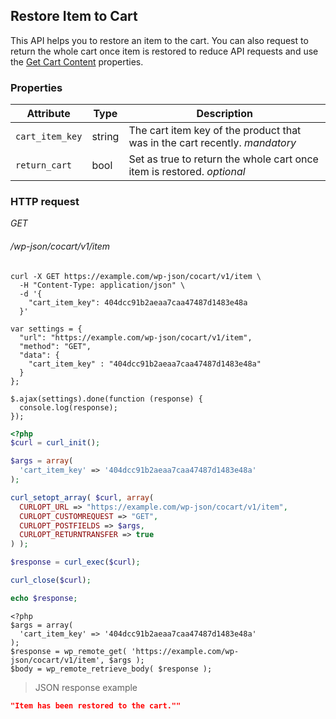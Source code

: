 ## Restore Item to Cart ##

This API helps you to restore an item to the cart. You can also request to return the whole cart once item is restored to reduce API requests and use the [Get Cart Content](#get-cart-contents) properties. 

### Properties ###

| Attribute       | Type   | Description                                   |
| --------------- | ------ | --------------------------------------------- |
| `cart_item_key` | string | The cart item key of the product that was in the cart recently. <i class="label label-info">mandatory</i> |
| `return_cart`   | bool   | Set as true to return the whole cart once item is restored. <i class="label label-info">optional</i> |

### HTTP request ###

<div class="api-endpoint">
  <div class="endpoint-data">
    <i class="label label-get">GET</i>
    <h6>/wp-json/cocart/v1/item</h6>
    </div>
</div>

```shell
curl -X GET https://example.com/wp-json/cocart/v1/item \
  -H "Content-Type: application/json" \
  -d '{
    "cart_item_key": 404dcc91b2aeaa7caa47487d1483e48a
  }'
```

```javascript--jquery
var settings = {
  "url": "https://example.com/wp-json/cocart/v1/item",
  "method": "GET",
  "data": {
    "cart_item_key" : "404dcc91b2aeaa7caa47487d1483e48a"
  }
};

$.ajax(settings).done(function (response) {
  console.log(response);
});
```

```php
<?php
$curl = curl_init();

$args = array(
  'cart_item_key' => '404dcc91b2aeaa7caa47487d1483e48a'
);

curl_setopt_array( $curl, array(
  CURLOPT_URL => "https://example.com/wp-json/cocart/v1/item",
  CURLOPT_CUSTOMREQUEST => "GET",
  CURLOPT_POSTFIELDS => $args,
  CURLOPT_RETURNTRANSFER => true
) );

$response = curl_exec($curl);

curl_close($curl);

echo $response;
```

```php--wp-http-api
<?php
$args = array(
  'cart_item_key' => '404dcc91b2aeaa7caa47487d1483e48a'
);
$response = wp_remote_get( 'https://example.com/wp-json/cocart/v1/item', $args );
$body = wp_remote_retrieve_body( $response );
```

> JSON response example

```json
"Item has been restored to the cart.""
```
